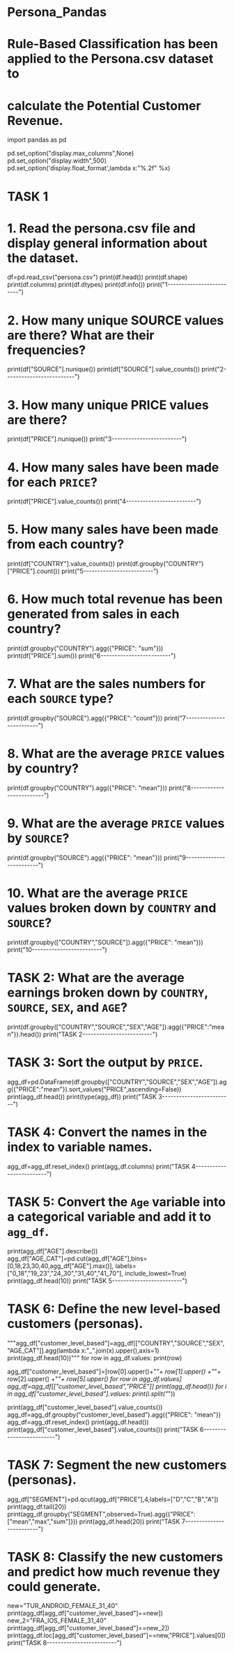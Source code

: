 # Persona_Pandas
# Rule-Based Classification has been applied to the Persona.csv dataset to
# calculate the Potential Customer Revenue.

import pandas as pd

pd.set_option("display.max_columns",None)
pd.set_option("display.width",500)
pd.set_option('display.float_format',lambda x:"%.2f" %x)

# TASK 1
# 1. Read the persona.csv file and display general information about the dataset.
df=pd.read_csv("persona.csv")
print(df.head())
print(df.shape)
print(df.columns)
print(df.dtypes)
print(df.info())
print("1-------------------------")


# 2. How many unique SOURCE values are there? What are their frequencies?
print(df["SOURCE"].nunique())
print(df["SOURCE"].value_counts())
print("2-------------------------")


# 3. How many unique PRICE values are there?
print(df["PRICE"].nunique())
print("3-------------------------")


# 4. How many sales have been made for each `PRICE`?
print(df["PRICE"].value_counts())
print("4-------------------------")


# 5. How many sales have been made from each country?
print(df["COUNTRY"].value_counts())
print(df.groupby("COUNTRY")["PRICE"].count())
print("5-------------------------")


# 6. How much total revenue has been generated from sales in each country?
print(df.groupby("COUNTRY").agg({"PRICE": "sum"}))
print(df["PRICE"].sum())
print("6-------------------------")


# 7. What are the sales numbers for each `SOURCE` type?
print(df.groupby("SOURCE").agg({"PRICE": "count"}))
print("7-------------------------")


# 8. What are the average `PRICE` values by country?
print(df.groupby("COUNTRY").agg({"PRICE": "mean"}))
print("8-------------------------")


# 9. What are the average `PRICE` values by `SOURCE`?
print(df.groupby("SOURCE").agg({"PRICE": "mean"}))
print("9-------------------------")


# 10. What are the average `PRICE` values broken down by `COUNTRY` and `SOURCE`?
print(df.groupby(["COUNTRY","SOURCE"]).agg({"PRICE": "mean"}))
print("10-------------------------")


# TASK 2: What are the average earnings broken down by `COUNTRY`, `SOURCE`, `SEX`, and `AGE`?
print(df.groupby(["COUNTRY","SOURCE","SEX","AGE"]).agg({"PRICE":"mean"}).head())
print("TASK 2-------------------------")


# TASK 3: Sort the output by `PRICE`.
agg_df=pd.DataFrame(df.groupby(["COUNTRY","SOURCE","SEX","AGE"]).agg({"PRICE":"mean"}).sort_values("PRICE",ascending=False))
print(agg_df.head())
print(type(agg_df))
print("TASK 3-------------------------")


# TASK 4: Convert the names in the index to variable names.
agg_df=agg_df.reset_index()
print(agg_df.columns)
print("TASK 4-------------------------")


# TASK 5: Convert the `Age` variable into a categorical variable and add it to `agg_df`.
print(agg_df["AGE"].describe())
agg_df["AGE_CAT"]=pd.cut(agg_df["AGE"],bins=[0,18,23,30,40,agg_df["AGE"].max()],
                         labels=["0_18","19_23","24_30","31_40","41_70"],
                         include_lowest=True)
print(agg_df.head(10))
print("TASK 5-------------------------")


# TASK 6: Define the new level-based customers (personas).
"""agg_df["customer_level_based"]=agg_df[["COUNTRY","SOURCE","SEX","AGE_CAT"]].agg(lambda x:"_".join(x).upper(),axis=1)
print(agg_df.head(10))"""
for row in agg_df.values:
    print(row)

agg_df["customer_level_based"]=[row[0].upper()+"_"+ row[1].upper() +"_"+ row[2].upper() +"_"+ row[5].upper() for row in agg_df.values]
agg_df=agg_df[["customer_level_based","PRICE"]]
print(agg_df.head())
for i in agg_df["customer_level_based"].values:
    print(i.split("_"))

print(agg_df["customer_level_based"].value_counts())
agg_df=agg_df.groupby("customer_level_based").agg({"PRICE": "mean"})
agg_df=agg_df.reset_index()
print(agg_df.head())
print(agg_df["customer_level_based"].value_counts())
print("TASK 6-------------------------")


# TASK 7: Segment the new customers (personas).
agg_df["SEGMENT"]=pd.qcut(agg_df["PRICE"],4,labels=["D","C","B","A"])
print(agg_df.tail(20))
print(agg_df.groupby("SEGMENT",observed=True).agg({"PRICE":["mean","max","sum"]}))
print(agg_df.head(20))
print("TASK 7-------------------------")


# TASK 8: Classify the new customers and predict how much revenue they could generate.
new="TUR_ANDROID_FEMALE_31_40"
print(agg_df[agg_df["customer_level_based"]==new])
new_2="FRA_IOS_FEMALE_31_40"
print(agg_df[agg_df["customer_level_based"]==new_2])
print(agg_df.loc[agg_df["customer_level_based"]==new,"PRICE"].values[0])
print("TASK 8-------------------------")






